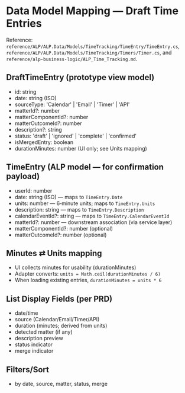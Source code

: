 # Data Model Mapping — Draft Time Entries

Reference: `reference/ALP/ALP.Data/Models/TimeTracking/TimeEntry/TimeEntry.cs`, `reference/ALP/ALP.Data/Models/TimeTracking/Timers/Timer.cs`, and `reference/alp-business-logic/ALP_Time_Tracking.md`.

## DraftTimeEntry (prototype view model)
- id: string
- date: string (ISO)
- sourceType: 'Calendar' | 'Email' | 'Timer' | 'API'
- matterId?: number
- matterComponentId?: number
- matterOutcomeId?: number
- description?: string
- status: 'draft' | 'ignored' | 'complete' | 'confirmed'
- isMergedEntry: boolean
- durationMinutes: number (UI only; see Units mapping)

## TimeEntry (ALP model — for confirmation payload)
- userId: number
- date: string (ISO) — maps to `TimeEntry.Date`
- units: number — 6‑minute units; maps to `TimeEntry.Units`
- description: string — maps to `TimeEntry.Description`
- calendarEventId?: string — maps to `TimeEntry.CalendarEventId`
- matterId?: number — downstream association (via service layer)
- matterComponentId?: number (optional)
- matterOutcomeId?: number (optional)

## Minutes ⇄ Units mapping
- UI collects minutes for usability (durationMinutes)
- Adapter converts: `units = Math.ceil(durationMinutes / 6)`
- When loading existing entries, `durationMinutes = units * 6`

## List Display Fields (per PRD)
- date/time
- source (Calendar/Email/Timer/API)
- duration (minutes; derived from units)
- detected matter (if any)
- description preview
- status indicator
- merge indicator

## Filters/Sort
- by date, source, matter, status, merge
